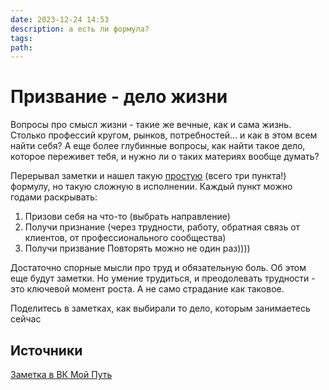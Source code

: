 ```yaml
---
date: 2023-12-24 14:53
description: а есть ли формула?
tags: 
path:
---
```

# Призвание - дело жизни

Вопросы про смысл жизни - такие же вечные, как и сама жизнь. Столько профессий кругом, рынков, потребностей... и как в этом всем найти себя? А еще более глубинные вопросы, как найти такое дело, которое переживет тебя, и нужно ли о таких материях вообще думать?

Перерывал заметки и нашел такую [простую](https://vk.com/wall193975491_7693) (всего три пункта!) формулу, но такую сложную в исполнении. Каждый пункт можно годами раскрывать: 
1. Призови себя на что-то (выбрать направление)
2. Получи признание (через трудности, работу, обратная связь от клиентов, от профессионального сообщества)
3. Получи призвание
Повторять можно не один раз))))

Достаточно спорные мысли про труд и обязательную боль. Об этом еще будут заметки. Но умение трудиться, и преодолевать трудности - это ключевой момент роста. А не само страдание как таковое. 

Поделитесь в заметках, как выбирали то дело, которым занимаетесь сейчас

## Источники
[Заметка в ВК Мой Путь](https://vk.com/wall193975491_7693)